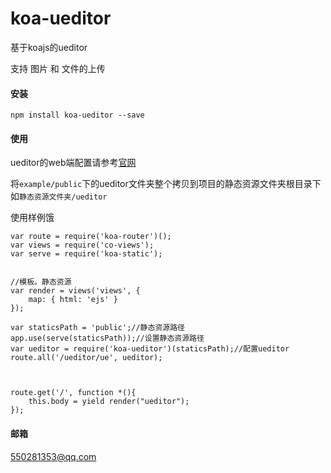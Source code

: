 # koa-ueditor
基于koajs的ueditor

支持 图片 和 文件的上传

#### 安装
`npm install koa-ueditor --save`

#### 使用


 ueditor的web端配置请参考[官网](http://ueditor.baidu.com/website/)

 将`example/public`下的ueditor文件夹整个拷贝到项目的静态资源文件夹根目录下如`静态资源文件夹/ueditor`

 使用样例饿
 ```
 var route = require('koa-router')();
 var views = require('co-views');
 var serve = require('koa-static');


 //模板。静态资源
 var render = views('views', {
     map: { html: 'ejs' }
 });

 var staticsPath = 'public';//静态资源路径
 app.use(serve(staticsPath));//设置静态资源路径
 var ueditor = require('koa-ueditor')(staticsPath);//配置ueditor
 route.all('/ueditor/ue', ueditor);



 route.get('/', function *(){
     this.body = yield render("ueditor");
 });
 ```




#### 邮箱


 550281353@qq.com